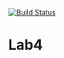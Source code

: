[![Build Status](https://travis-ci.org/IlyaFLW/Lab4.svg?branch=main)](https://travis-ci.org/IlyaFLW/Lab4)


# Lab4
